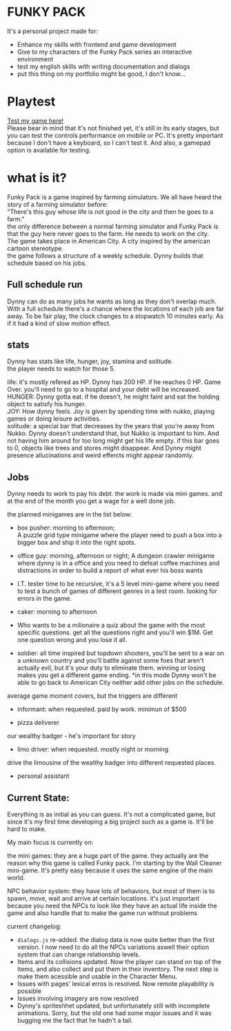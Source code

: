 # FUNKY PACK #
It's a personal project made for:
- Enhance my skills with frontend and game development
- Give to my characters of the Funky Pack series an interactive environment
- test my english skills with writing documentation and dialogs
- put this thing on my portfolio might be good, I don't know...

# Playtest

<a href = "https://lonlysoft.github.io/Funky_Pack"> Test my game here!</a> <br> Please bear in mind that it's not finished yet, it's still in its early stages, but you can test the controls performance on mobile or PC. It's pretty important because I don't have a keyboard, so I can't test it. And also, a gamepad option is available for testing.

# what is it?
Funky Pack is a game inspired by farming simulators. We all have heard the story of a farming simulator before: <br>
"There's this guy whose life is not good in the city and then he goes to a farm." <br>
the only difference between a normal farming simulator and Funky Pack is that the guy here never goes to the farm. He needs to work on the city.<br>
The game takes place in American City. A city inspired by the american cartoon stereotype. <br>
the game follows a structure of a weekly schedule. Dynny builds that schedule based on his jobs.

Full schedule run
-
Dynny can do as many jobs he wants as long as they don't overlap much. With a full schedule there's a chance where the locations of each job are far away. To be fair play, the clock changes to a stopwatch 10 minutes early. As if it had a kind of slow motion effect.

stats
-
Dynny has stats like life, hunger, joy, stamina and solitude. <br>
the player needs to watch for those 5.

life: it's mostly refered as HP. Dynny has 200 HP. if he reaches 0 HP. Game Over. you'll need to go to a hospital and your debt will be increased.<br>
HUNGER: Dynny gotta eat. if he doesn't, he might faint and eat the holding object to satisfy his hunger. <br>
JOY: How dynny feels. Joy is given by spending time with nukko, playing games or doing leisure activities. <br>
solitude: a special bar that decreases by the years that you're away from Nukko. Dynny doesn't understand that, but Nukko is important to him. And not having him around for too long might get his life empty. if this bar goes to 0, objects like trees and stores might disappear. And Dynny might presence allucinations and weird effercts might appear randomly.

Jobs
-
Dynny needs to work to pay his debt. the work is made via mini games. and at the end of the month you get a wage for a well done job.

the planned minigames are in the list below:
- box pusher: morning to afternoon;<br>
A puzzle grid type minigame where the player need to push a box into a bigger box and ship it into the right spots.

- office guy: morning, afternoon or night;
A dungeon crawler minigame where dynny is in a office and you need to defeat coffee machines and distractions in order to build a report of what ever his boss wants

- I.T. tester
time to be recursive, it's a 5 level mini-game where you need to test a bunch of games of different genres in a test room. looking for errors in the game.

- caker: morning to afternoon

- Who wants to be a milionaire
a quiz about the game with the most specific questions. get all the questions right and you'll win $1M. Get one question wrong and you lose it all.

- soldier: all time
inspired but topdown shooters, you'll be sent to a war on a unknown country and you'll battle against some foes that aren't actually evil, but it's your duty to eliminate them. winning or losing makes you get a different game ending. 
*in this mode Dynny won't be able to go back to American City neither add other jobs on the schedule.

average game moment covers, but the triggers are different
- informant: when requested. paid by work. minimun of $500

- pizza deliverer

our wealthy badger - he's important for story
- limo driver: when requested. mostly night or morning

drive the limousine of the wealthy badger into different requested places.

- personal assistant

Current State:
-
Everything is as initial as you can guess. It's not a complicated game, but since it's my first time developing a big project such as a game is. It'll be hard to make.

My main focus is currently on:

the mini games:
they are a huge part of the game. they actually are the reason why this game is called Funky pack.
I'm starting by the Wall Cleaner mini-game. It's pretty easy because it uses the same engine of the main world.

NPC behavior system:
they have lots of behaviors, but most of them is to spawn, move, wait and arrive at certain locations.
it's just important because you need the NPCs to look like they have an actual life inside the game and also handle that to make the game run without problems

current changelog:

- ```dialogs.js``` re-added. the dialog data is now quite better than the first version. I now need to do all the NPCs variations aswell their option system that can change relationship levels.
- Items and its collisions updated. Now the player can stand on top of the items, and also collect and put them in their inventory. The next step is make them acessible and usable in the Character Menu.
- Issues with pages' lexical erros is resolved. Now remote playability is possible
- Issues involving imagery are now resolved
- Dynny's spriteshhet updated, but unfortunately still with incomplete animations. Sorry, but the old one had some major issues and it was bugging me the fact that he hadn't a tail.